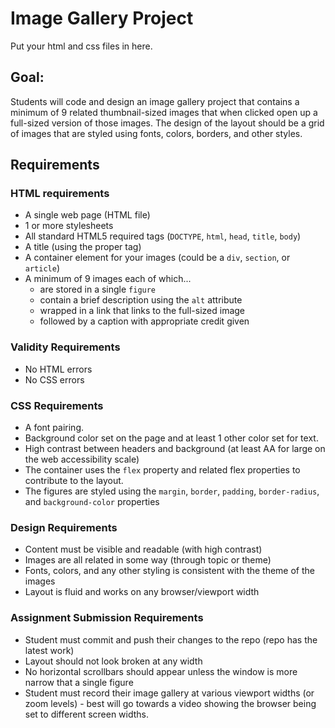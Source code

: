 # Image Gallery Project
Put your html and css files in here.

## Goal:
Students will code and design an image gallery project that contains a minimum of 9 related thumbnail-sized images that when clicked open up a full-sized version of those images. The design of the layout should be a grid of images that are styled using fonts, colors, borders, and other styles.

## Requirements
### HTML requirements
* A single web page (HTML file)
* 1 or more stylesheets
* All standard HTML5 required tags (`DOCTYPE`, `html`, `head`, `title`, `body`)
* A title (using the proper tag)
* A container element for your images (could be a `div`, `section`, or `article`)
* A minimum of 9 images each of which...
    - are stored in a single `figure`
    - contain a brief description using the `alt` attribute
    - wrapped in a link that links to the full-sized image
    - followed by a caption with appropriate credit given

### Validity Requirements
* No HTML errors
* No CSS errors

### CSS Requirements
* A font pairing.
* Background color set on the page and at least 1 other color set for text.
* High contrast between headers and background (at least AA for large on the web accessibility scale)
* The container uses the `flex` property and related flex properties to contribute to the layout.
* The figures are styled using the `margin`, `border`, `padding`, `border-radius`, and `background-color` properties

### Design Requirements
* Content must be visible and readable (with high contrast)
* Images are all related in some way (through topic or theme)
* Fonts, colors, and any other styling is consistent with the theme of the images
* Layout is fluid and works on any browser/viewport width

### Assignment Submission Requirements
* Student must commit and push their changes to the repo (repo has the latest work)
* Layout should not look broken at any width
* No horizontal scrollbars should appear unless the window is more narrow that a single figure
* Student must record their image gallery at various viewport widths (or zoom levels) - best will go towards a video showing the browser being set to different screen widths.